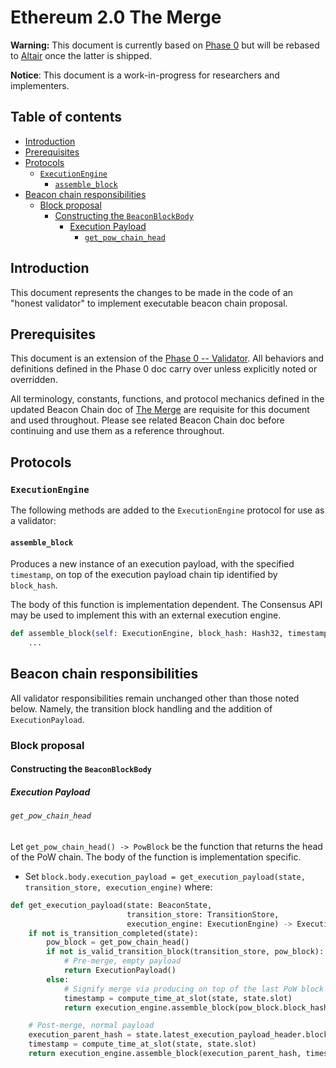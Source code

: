 # Ethereum 2.0 The Merge

**Warning:** This document is currently based on [Phase 0](../phase0/validator.md) but will be rebased to [Altair](../altair/validator.md) once the latter is shipped.

**Notice**: This document is a work-in-progress for researchers and implementers.

## Table of contents

<!-- TOC -->
<!-- START doctoc generated TOC please keep comment here to allow auto update -->
<!-- DON'T EDIT THIS SECTION, INSTEAD RE-RUN doctoc TO UPDATE -->

- [Introduction](#introduction)
- [Prerequisites](#prerequisites)
- [Protocols](#protocols)
  - [`ExecutionEngine`](#executionengine)
    - [`assemble_block`](#assemble_block)
- [Beacon chain responsibilities](#beacon-chain-responsibilities)
  - [Block proposal](#block-proposal)
    - [Constructing the `BeaconBlockBody`](#constructing-the-beaconblockbody)
      - [Execution Payload](#execution-payload)
        - [`get_pow_chain_head`](#get_pow_chain_head)

<!-- END doctoc generated TOC please keep comment here to allow auto update -->
<!-- /TOC -->

## Introduction

This document represents the changes to be made in the code of an "honest validator" to implement executable beacon chain proposal.

## Prerequisites

This document is an extension of the [Phase 0 -- Validator](../phase0/validator.md). All behaviors and definitions defined in the Phase 0 doc carry over unless explicitly noted or overridden.

All terminology, constants, functions, and protocol mechanics defined in the updated Beacon Chain doc of [The Merge](./beacon-chain.md) are requisite for this document and used throughout. Please see related Beacon Chain doc before continuing and use them as a reference throughout.

## Protocols

### `ExecutionEngine`

The following methods are added to the `ExecutionEngine` protocol for use as a validator:

#### `assemble_block`

Produces a new instance of an execution payload, with the specified `timestamp`,
on top of the execution payload chain tip identified by `block_hash`.

The body of this function is implementation dependent.
The Consensus API may be used to implement this with an external execution engine.

```python
def assemble_block(self: ExecutionEngine, block_hash: Hash32, timestamp: uint64) -> ExecutionPayload:
    ...
```

## Beacon chain responsibilities

All validator responsibilities remain unchanged other than those noted below. Namely, the transition block handling and the addition of `ExecutionPayload`.

### Block proposal

#### Constructing the `BeaconBlockBody`

##### Execution Payload

###### `get_pow_chain_head`

Let `get_pow_chain_head() -> PowBlock` be the function that returns the head of the PoW chain. The body of the function is implementation specific.

* Set `block.body.execution_payload = get_execution_payload(state, transition_store, execution_engine)` where:

```python
def get_execution_payload(state: BeaconState,
                          transition_store: TransitionStore,
                          execution_engine: ExecutionEngine) -> ExecutionPayload:
    if not is_transition_completed(state):
        pow_block = get_pow_chain_head()
        if not is_valid_transition_block(transition_store, pow_block):
            # Pre-merge, empty payload
            return ExecutionPayload()
        else:
            # Signify merge via producing on top of the last PoW block
            timestamp = compute_time_at_slot(state, state.slot)
            return execution_engine.assemble_block(pow_block.block_hash, timestamp)

    # Post-merge, normal payload
    execution_parent_hash = state.latest_execution_payload_header.block_hash
    timestamp = compute_time_at_slot(state, state.slot)
    return execution_engine.assemble_block(execution_parent_hash, timestamp)
```
